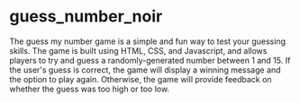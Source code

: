 # guess_number_noir

The guess my number game is a simple and fun way to test your guessing skills. The game is built using HTML, CSS, and Javascript, and allows players to try and guess a randomly-generated number between 1 and 15. If the user's guess is correct, the game will display a winning message and the option to play again. Otherwise, the game will provide feedback on whether the guess was too high or too low. 
